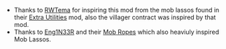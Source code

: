 + Thanks to [RWTema](https://www.curseforge.com/members/rwtema) for inspiring this mod from the mob lassos found in their [Extra Utilities](https://www.curseforge.com/minecraft/mc-mods/extra-utilities) mod, also the villager contract was inspired by that mod.
+ Thanks to [Eng1N33R](https://www.curseforge.com/members/eng1n33r) and their [Mob Ropes](https://www.curseforge.com/minecraft/mc-mods/mob-ropes) which also heaviuly inspired Mob Lassos.